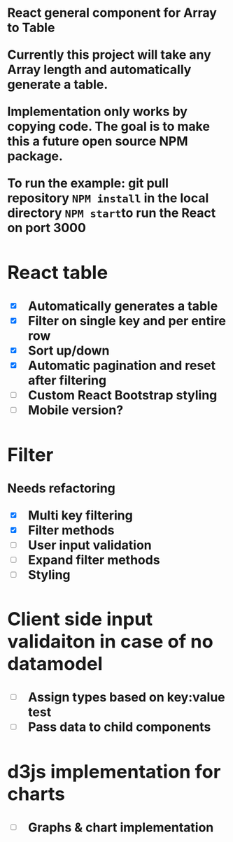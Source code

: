 # React general component for Array<Object> to Table

Currently this project will take any Array<Object> length and automatically generate a table.

Implementation only works by copying code. The goal is to make this a future open source NPM package. 

To run the example:
git pull repository
``` NPM install ``` in the local directory
``` NPM start ```to run the React on port 3000


## React table
- [x] Automatically generates a table
- [x] Filter on single key and per entire row
- [x] Sort up/down
- [x] Automatic pagination and reset after filtering
- [ ] Custom React Bootstrap styling
- [ ] Mobile version?

## Filter
Needs refactoring
- [x] Multi key filtering
- [x] Filter methods
- [ ] User input validation
- [ ] Expand filter methods
- [ ] Styling

## Client side input validaiton in case of no datamodel
- [ ] Assign types based on key:value test
- [ ] Pass data to child components

## d3js implementation for charts
- [ ] Graphs & chart implementation